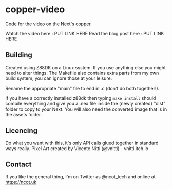 # copper-video

Code for the video on the Next's copper.

Watch the video here : PUT LINK HERE
Read the blog post here : PUT LINK HERE

## Building

Created using Z88DK on a Linux system. If you use anything else you might need to alter things. The Makefile also contains extra parts from my own build system, you can ignore those at your leisure.

Rename the appropriate "main" file to end in .c (don't do both together!).

If you have a correctly installed z88dk then typing `make install` should compile everything and give you a .nex file inside the (newly created) "dist" folder to copy to your Next. You will also need the converted image that is in the assets folder.

## Licencing

Do what you want with this, it's only API calls glued together in standard ways really.
Pixel Art created by Vicente Nitti (@vnitti) - vnitti.itch.io

## Contact
If you like the general thing, I'm on Twitter as @ncot_tech and online at https://ncot.uk


